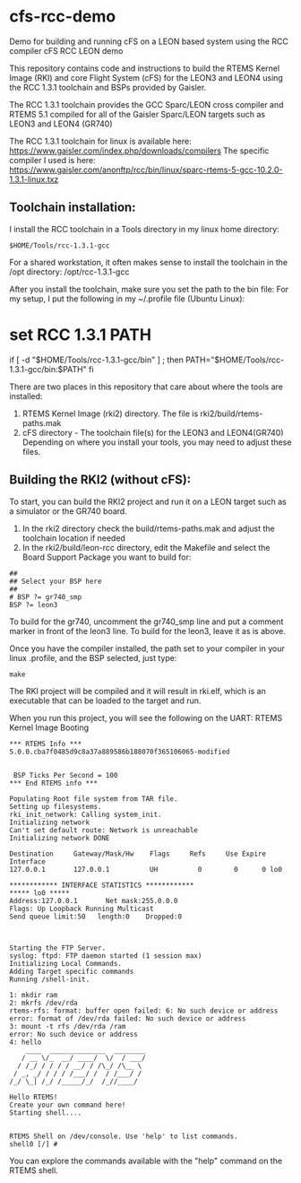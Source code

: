 # cfs-rcc-demo
Demo for building and running cFS on a LEON based system using the RCC compiler
cFS RCC LEON demo

This repository contains code and instructions to build the RTEMS Kernel Image (RKI) and core Flight System (cFS) for the LEON3 and LEON4 using the RCC 1.3.1 toolchain and BSPs provided by Gaisler.

The RCC 1.3.1 toolchain provides the GCC Sparc/LEON cross compiler and RTEMS 5.1 compiled for all of the Gaisler Sparc/LEON targets such as LEON3 and LEON4 (GR740)

The RCC 1.3.1 toolchain for linux is available here:
https://www.gaisler.com/index.php/downloads/compilers
The specific compiler I used is here:
https://www.gaisler.com/anonftp/rcc/bin/linux/sparc-rtems-5-gcc-10.2.0-1.3.1-linux.txz

## Toolchain installation:
I install the RCC toolchain in a Tools directory in my linux home directory:

```
$HOME/Tools/rcc-1.3.1-gcc
```

For a shared workstation, it often makes sense to install the toolchain in the /opt directory:
/opt/rcc-1.3.1-gcc

After you install the toolchain, make sure you set the path to the bin file:
For my setup, I put the following in my ~/.profile file (Ubuntu Linux):
# set RCC 1.3.1 PATH
if [ -d "$HOME/Tools/rcc-1.3.1-gcc/bin" ] ; then
    PATH="$HOME/Tools/rcc-1.3.1-gcc/bin:$PATH"
fi

There are two places in this repository that care about where the tools are installed:
1. RTEMS Kernel Image (rki2) directory. The file is rki2/build/rtems-paths.mak
2. cFS directory - The toolchain file(s) for the LEON3 and LEON4(GR740)
Depending on where you install your tools, you may need to adjust these files. 


## Building the RKI2 (without cFS):
To start, you can build the RKI2 project and run it on a LEON target such as a simulator or the GR740 board.
1. In the rki2 directory check the build/rtems-paths.mak and adjust the toolchain location if needed
2. In the rki2/build/leon-rcc directory, edit the Makefile and select the Board Support Package you want to build for:

```
##
## Select your BSP here 
##
# BSP ?= gr740_smp
BSP ?= leon3
```

To build for the gr740, uncomment the gr740_smp line and put a comment marker in front of the leon3 line.
To build for the leon3, leave it as is above.

Once you have the compiler installed, the path set to your compiler in your linux .profile, and the BSP selected, just type:

```
make
```

The RKI project will be compiled and it will result in rki.elf, which is an executable that can be loaded to the target and run.

When you run this project, you will see the following on the UART:
RTEMS Kernel Image Booting

```
*** RTEMS Info ***
5.0.0.cba7f0485d9c8a37a889586b188070f365106065-modified


 BSP Ticks Per Second = 100
*** End RTEMS info ***

Populating Root file system from TAR file.
Setting up filesystems.
rki_init_network: Calling system_init.
Initializing network
Can't set default route: Network is unreachable
Initializing network DONE

Destination     Gateway/Mask/Hw    Flags     Refs     Use Expire Interface
127.0.0.1       127.0.0.1          UH          0        0      0 lo0

************ INTERFACE STATISTICS ************
***** lo0 *****
Address:127.0.0.1       Net mask:255.0.0.0       
Flags: Up Loopback Running Multicast
Send queue limit:50   length:0    Dropped:0       



Starting the FTP Server.
syslog: ftpd: FTP daemon started (1 session max)
Initializing Local Commands.
Adding Target specific commands
Running /shell-init.

1: mkdir ram
2: mkrfs /dev/rda
rtems-rfs: format: buffer open failed: 6: No such device or address
error: format of /dev/rda failed: No such device or address
3: mount -t rfs /dev/rda /ram
error: No such device or address
4: hello
    ____  ______________  ________ 
   / __ \/_  __/ ____/  \/  / ___/ 
  / /_/ / / / / __/ / /\_/ /\__ \  
 / _, _/ / / / /___/ /  / /___/ /  
/_/ \_| /_/ /_____/_/  /_//____/   

Hello RTEMS!
Create your own command here!
Starting shell....


RTEMS Shell on /dev/console. Use 'help' to list commands.
shell0 [/] # 
```


You can explore the commands available with the "help" command on the RTEMS shell.


